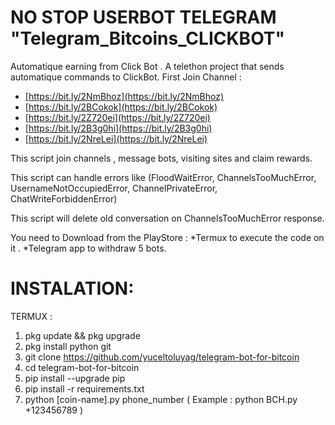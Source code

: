 
#  NO STOP USERBOT TELEGRAM  "Telegram_Bitcoins_CLICKBOT"

Automatique earning from Click Bot .
A telethon project that sends automatique commands to ClickBot.
First Join Channel :

-   [https://bit.ly/2NmBhoz](https://bit.ly/2NmBhoz)
-   [https://bit.ly/2BCokok](https://bit.ly/2BCokok)
-   [https://bit.ly/2Z720ei](https://bit.ly/2Z720ei)
-   [https://bit.ly/2B3g0hi](https://bit.ly/2B3g0hi)
-   [https://bit.ly/2NreLei](https://bit.ly/2NreLei)


This script join channels , message bots, visiting sites and claim rewards.

This script can handle errors like (FloodWaitError, ChannelsTooMuchError, UsernameNotOccupiedError, ChannelPrivateError, ChatWriteForbiddenError)

This script will delete old conversation on ChannelsTooMuchError response.

You need to Download from the PlayStore :
*Termux to execute the code on it .
*Telegram app to withdraw 5  bots.

# INSTALATION:
  TERMUX :

 1. pkg update && pkg upgrade
 2. pkg install python git
 3. git clone https://github.com/yuceltoluyag/telegram-bot-for-bitcoin
 4. cd  telegram-bot-for-bitcoin
 5. pip install --upgrade pip
 6. pip install -r requirements.txt
 7. python [coin-name].py phone_number  ( Example :  python BCH.py +123456789 )

